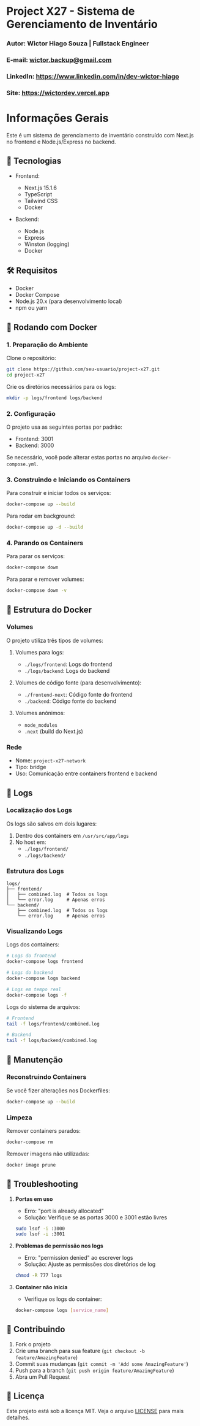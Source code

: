# Project X27 - Sistema de Gerenciamento de Inventário
### Autor: Wictor Hiago Souza | Fullstack Engineer
### E-mail: wictor.backup@gmail.com
### LinkedIn: https://www.linkedin.com/in/dev-wictor-hiago
### Site: https://wictordev.vercel.app

# Informações Gerais

Este é um sistema de gerenciamento de inventário construído com Next.js no frontend e Node.js/Express no backend.

## 🚀 Tecnologias

- Frontend:
  - Next.js 15.1.6
  - TypeScript
  - Tailwind CSS
  - Docker

- Backend:
  - Node.js
  - Express
  - Winston (logging)
  - Docker

## 🛠️ Requisitos

- Docker
- Docker Compose
- Node.js 20.x (para desenvolvimento local)
- npm ou yarn

## 🐳 Rodando com Docker

### 1. Preparação do Ambiente

Clone o repositório:
```bash
git clone https://github.com/seu-usuario/project-x27.git
cd project-x27
```

Crie os diretórios necessários para os logs:
```bash
mkdir -p logs/frontend logs/backend
```

### 2. Configuração

O projeto usa as seguintes portas por padrão:
- Frontend: 3001
- Backend: 3000

Se necessário, você pode alterar estas portas no arquivo `docker-compose.yml`.

### 3. Construindo e Iniciando os Containers

Para construir e iniciar todos os serviços:
```bash
docker-compose up --build
```

Para rodar em background:
```bash
docker-compose up -d --build
```

### 4. Parando os Containers

Para parar os serviços:
```bash
docker-compose down
```

Para parar e remover volumes:
```bash
docker-compose down -v
```

## 📁 Estrutura do Docker

### Volumes

O projeto utiliza três tipos de volumes:
1. Volumes para logs:
   - `./logs/frontend`: Logs do frontend
   - `./logs/backend`: Logs do backend

2. Volumes de código fonte (para desenvolvimento):
   - `./frontend-next`: Código fonte do frontend
   - `./backend`: Código fonte do backend

3. Volumes anônimos:
   - `node_modules`
   - `.next` (build do Next.js)

### Rede

- Nome: `project-x27-network`
- Tipo: bridge
- Uso: Comunicação entre containers frontend e backend

## 📝 Logs

### Localização dos Logs

Os logs são salvos em dois lugares:
1. Dentro dos containers em `/usr/src/app/logs`
2. No host em:
   - `./logs/frontend/`
   - `./logs/backend/`

### Estrutura dos Logs

```
logs/
├── frontend/
│   ├── combined.log  # Todos os logs
│   └── error.log     # Apenas erros
└── backend/
    ├── combined.log  # Todos os logs
    └── error.log     # Apenas erros
```

### Visualizando Logs

Logs dos containers:
```bash
# Logs do frontend
docker-compose logs frontend

# Logs do backend
docker-compose logs backend

# Logs em tempo real
docker-compose logs -f
```

Logs do sistema de arquivos:
```bash
# Frontend
tail -f logs/frontend/combined.log

# Backend
tail -f logs/backend/combined.log
```

## 🔧 Manutenção

### Reconstruindo Containers

Se você fizer alterações nos Dockerfiles:
```bash
docker-compose up --build
```

### Limpeza

Remover containers parados:
```bash
docker-compose rm
```

Remover imagens não utilizadas:
```bash
docker image prune
```

## 🚨 Troubleshooting

1. **Portas em uso**
   - Erro: "port is already allocated"
   - Solução: Verifique se as portas 3000 e 3001 estão livres
   ```bash
   sudo lsof -i :3000
   sudo lsof -i :3001
   ```

2. **Problemas de permissão nos logs**
   - Erro: "permission denied" ao escrever logs
   - Solução: Ajuste as permissões dos diretórios de log
   ```bash
   chmod -R 777 logs
   ```

3. **Container não inicia**
   - Verifique os logs do container:
   ```bash
   docker-compose logs [service_name]
   ```

## 👥 Contribuindo

1. Fork o projeto
2. Crie uma branch para sua feature (`git checkout -b feature/AmazingFeature`)
3. Commit suas mudanças (`git commit -m 'Add some AmazingFeature'`)
4. Push para a branch (`git push origin feature/AmazingFeature`)
5. Abra um Pull Request

## 📄 Licença

Este projeto está sob a licença MIT. Veja o arquivo [LICENSE](LICENSE) para mais detalhes.

